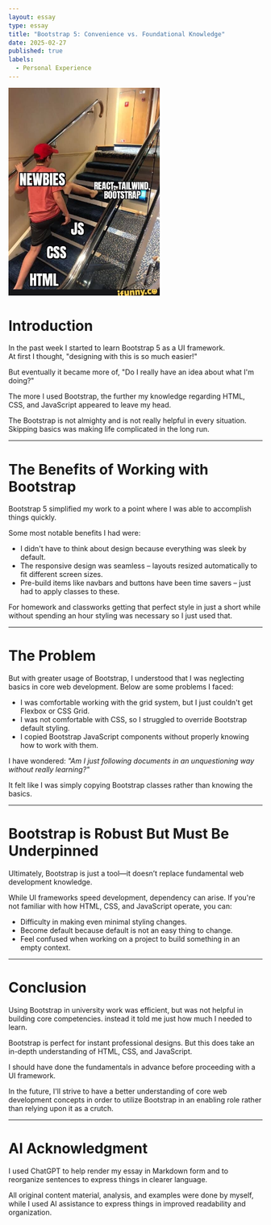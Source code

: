 ```yaml
---
layout: essay  
type: essay  
title: "Bootstrap 5: Convenience vs. Foundational Knowledge"  
date: 2025-02-27 
published: true  
labels:  
  - Personal Experience  
---
```


<img width="300px" class="rounded float-start pe-4" src="../img/noobguy.jpg"> 

# **Introduction**

In the past week I started to learn Bootstrap 5 as a UI framework.  
At first I thought, "designing with this is so much easier!"  

But eventually it became more of, "Do I really have an idea about what I'm doing?"  

The more I used Bootstrap, the further my knowledge regarding HTML, CSS, and JavaScript appeared to leave my head.  

The Bootstrap is not almighty and is not really helpful in every situation. Skipping basics was making life complicated in the long run.  

---

# **The Benefits of Working with Bootstrap**

Bootstrap 5 simplified my work to a point where I was able to accomplish things quickly.  

Some most notable benefits I had were:  

- I didn't have to think about design because everything was sleek by default.  
- The responsive design was seamless – layouts resized automatically to fit different screen sizes.  
- Pre-build items like navbars and buttons have been time savers – just had to apply classes to these.  

For homework and classworks getting that perfect style in just a short while without spending an hour styling was necessary so I just used that.  

---

# **The Problem**

But with greater usage of Bootstrap, I understood that I was neglecting basics in core web development. Below are some problems I faced:  

- I was comfortable working with the grid system, but I just couldn't get Flexbox or CSS Grid.  
- I was not comfortable with CSS, so I struggled to override Bootstrap default styling.  
- I copied Bootstrap JavaScript components without properly knowing how to work with them.  

I have wondered: *"Am I just following documents in an unquestioning way without really learning?"*  

It felt like I was simply copying Bootstrap classes rather than knowing the basics.  

---

# **Bootstrap is Robust But Must Be Underpinned**

Ultimately, Bootstrap is just a tool—it doesn’t replace fundamental web development knowledge.  

While UI frameworks speed development, dependency can arise. If you're not familiar with how HTML, CSS, and JavaScript operate, you can:  

- Difficulty in making even minimal styling changes.  
- Become default because default is not an easy thing to change.  
- Feel confused when working on a project to build something in an empty context.  

---

# **Conclusion**

Using Bootstrap in university work was efficient, but was not helpful in building core competencies. instead it told me just how much I needed to learn.  

Bootstrap is perfect for instant professional designs. But this does take an in-depth understanding of HTML, CSS, and JavaScript.  

I should have done the fundamentals in advance before proceeding with a UI framework.  

In the future, I'll strive to have a better understanding of core web development concepts in order to utilize Bootstrap in an enabling role rather than relying upon it as a crutch.  

---

# **AI Acknowledgment**

I used ChatGPT to help render my essay in Markdown form and to reorganize sentences to express things in clearer language.  

All original content material, analysis, and examples were done by myself, while I used AI assistance to express things in improved readability and organization.

